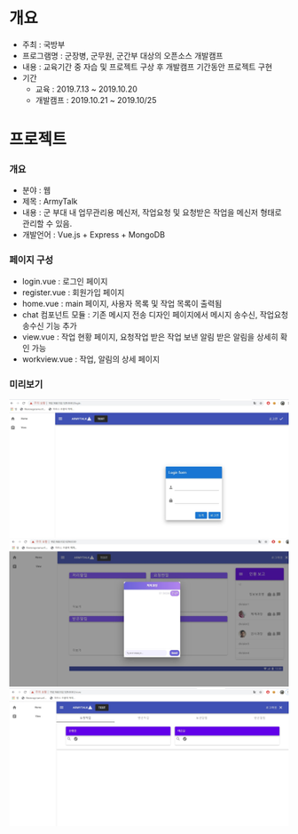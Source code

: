# 개요
- 주최 : 국방부
- 프로그램명 : 군장병, 군무원, 군간부 대상의 오픈소스 개발캠프
- 내용 : 교육기간 중 자습 및 프로젝트 구상 후 개발캠프 기간동안 프로젝트 구현
- 기간
  - 교육 : 2019.7.13 ~ 2019.10.20
  - 개발캠프 : 2019.10.21 ~ 2019.10/25
  
# 프로젝트 
### 개요
- 분야 : 웹
- 제목 : ArmyTalk
- 내용 : 군 부대 내 업무관리용 메신저, 작업요청 및 요청받은 작업을 메신저 형태로 관리할 수 있음.
- 개발언어 : Vue.js + Express + MongoDB

### 페이지 구성
- login.vue : 로그인 페이지
- register.vue : 회원가입 페이지
- home.vue : main 페이지, 사용자 목록 및 작업 목록이 출력됨
- chat 컴포넌트 모듈 : 기존 메시지 전송 디자인 페이지에서 메시지 송수신, 작업요청 송수신 기능 추가
- view.vue : 작업 현황 페이지, 요청작업 받은 작업 보낸 알림 받은 알림을 상세히 확인 가능
- workview.vue : 작업, 알림의 상세 페이지

### 미리보기
![login](img/login.jpg)
![home](img/home.jpg)
![view](img/view.jpg)
